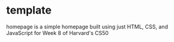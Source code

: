 # template

homepage is a simple homepage built using just HTML, CSS, and JavaScript for Week 8 of Harvard's CS50
